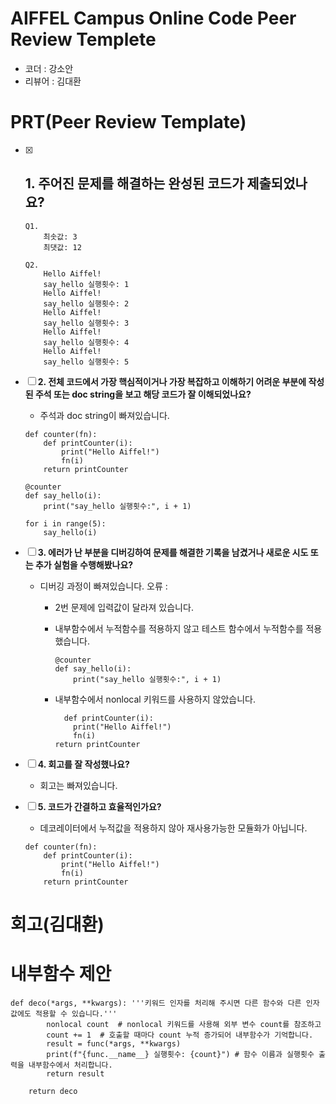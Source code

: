 # AIFFEL Campus Online Code Peer Review Templete
- 코더 : 강소안
- 리뷰어 : 김대환


# PRT(Peer Review Template)
- [X]  **1. 주어진 문제를 해결하는 완성된 코드가 제출되었나요?**
    - 
    ```
    Q1.
        최솟값: 3
        최댓값: 12
    
    Q2.
        Hello Aiffel!
        say_hello 실행횟수: 1
        Hello Aiffel!
        say_hello 실행횟수: 2
        Hello Aiffel!
        say_hello 실행횟수: 3
        Hello Aiffel!
        say_hello 실행횟수: 4
        Hello Aiffel!
        say_hello 실행횟수: 5
    ```

- [ ]  **2. 전체 코드에서 가장 핵심적이거나 가장 복잡하고 이해하기 어려운 부분에 작성된 
주석 또는 doc string을 보고 해당 코드가 잘 이해되었나요?**
    
    - 주석과 doc string이 빠져있습니다. 
    ```
    def counter(fn):
        def printCounter(i):
            print("Hello Aiffel!")
            fn(i)
        return printCounter

    @counter
    def say_hello(i):
        print("say_hello 실행횟수:", i + 1)

    for i in range(5):
        say_hello(i)   
    ```

        
- [ ]  **3. 에러가 난 부분을 디버깅하여 문제를 해결한 기록을 남겼거나
새로운 시도 또는 추가 실험을 수행해봤나요?**
    
    - 디버깅 과정이 빠져있습니다. 
      오류 : 
      - 2번 문제에 입력값이 달라져 있습니다. 
      - 내부함수에서 누적함수를 적용하지 않고 테스트 함수에서 누적함수를 적용했습니다. 
        ```
        @counter
        def say_hello(i):
            print("say_hello 실행횟수:", i + 1)
        ```

      - 내부함수에서 nonlocal 키워드를 사용하지 않았습니다.             
        ```
          def printCounter(i):
            print("Hello Aiffel!")
            fn(i)
        return printCounter
        ```


- [ ]  **4. 회고를 잘 작성했나요?**
    
    - 회고는 빠져있습니다. 

- [ ]  **5. 코드가 간결하고 효율적인가요?**
    - 데코레이터에서 누적값을 적용하지 않아 재사용가능한 모듈화가 아닙니다. 

    ```
    def counter(fn):
        def printCounter(i):
            print("Hello Aiffel!")
            fn(i)
        return printCounter
    ```

# 회고(김대환)

# 내부함수 제안
```
def deco(*args, **kwargs): '''키워드 인자를 처리해 주시면 다른 함수와 다른 인자값에도 적용할 수 있습니다.'''
        nonlocal count  # nonlocal 키워드를 사용해 외부 변수 count를 참조하고
        count += 1  # 호출할 때마다 count 누적 증가되어 내부함수가 기억합니다.
        result = func(*args, **kwargs)
        print(f"{func.__name__} 실행횟수: {count}") # 함수 이름과 실행횟수 출력을 내부함수에서 처리합니다.
        return result 

    return deco

```


